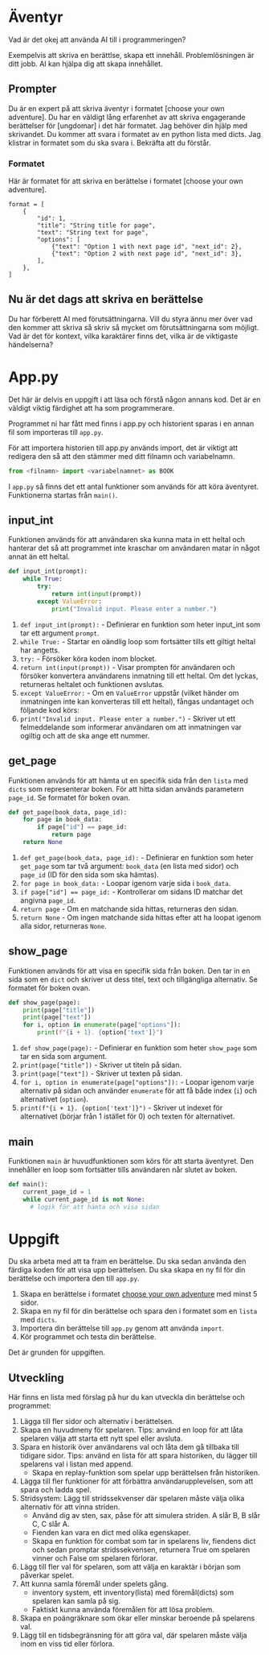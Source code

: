 # Äventyr

Vad är det okej att använda AI till i programmeringen?

Exempelvis att skriva en berättlse, skapa ett innehåll. Problemlösningen är ditt jobb. AI kan hjälpa dig att skapa innehållet.

## Prompter

Du är en expert på att skriva äventyr i formatet [choose your own adventure]. Du har en väldigt lång erfarenhet av att skriva engagerande berättelser för [ungdomar] i det här formatet. 
Jag behöver din hjälp med skrivandet. Du kommer att svara i formatet av en python lista med dicts.
Jag klistrar in formatet som du ska svara i. Bekräfta att du förstår.

### Formatet 

Här är formatet för att skriva en berättelse i formatet [choose your own adventure]. 

```
format = [
    {
        "id": 1,
        "title": "String title for page",
        "text": "String text for page",
        "options": [
            {"text": "Option 1 with next page id", "next_id": 2},
            {"text": "Option 2 with next page id", "next_id": 3},
        ],
    },
]
```

## Nu är det dags att skriva en berättelse

Du har förberett AI med förutsättningarna. Vill du styra ännu mer över vad den kommer att skriva så skriv så mycket om förutsättningarna som möjligt. Vad är det för kontext, vilka karaktärer finns det, vilka är de viktigaste händelserna?

# App.py

Det här är delvis en uppgift i att läsa och förstå någon annans kod. Det är en väldigt viktig färdighet att ha som programmerare.

Programmet ni har fått med finns i app.py och historient sparas i en annan fil som importeras till `app.py`.

För att importera historien till app.py används import, det är viktigt att redigera den så att den stämmer med ditt filnamn och variabelnamn.

```python
from <filnamn> import <variabelnamnet> as BOOK
```

I `app.py` så finns det ett antal funktioner som används för att köra äventyret. Funktionerna startas från `main()`.

## input_int

Funktionen används för att användaren ska kunna mata in ett heltal och hanterar det så att programmet inte kraschar om användaren matar in något annat än ett heltal.

```python
def input_int(prompt):
    while True:
        try:
            return int(input(prompt))
        except ValueError:
            print("Invalid input. Please enter a number.")
```

1. `def input_int(prompt):` - Definierar en funktion som heter input_int som tar ett argument `prompt`.
2. `while True:` - Startar en oändlig loop som fortsätter tills ett giltigt heltal har angetts.
3. `try:` - Försöker köra koden inom blocket.
4. `return int(input(prompt))` - Visar prompten för användaren och försöker konvertera användarens inmatning till ett heltal. Om det lyckas, returneras heltalet och funktionen avslutas.
5. `except ValueError:` - Om en `ValueError` uppstår (vilket händer om inmatningen inte kan konverteras till ett heltal), fångas undantaget och följande kod körs:
6. `print("Invalid input. Please enter a number.")` - Skriver ut ett felmeddelande som informerar användaren om att inmatningen var ogiltig och att de ska ange ett nummer.

## get_page

Funktionen används för att hämta ut en specifik sida från den `lista` med `dicts` som representerar boken. För att hitta sidan används parametern `page_id`. Se formatet för boken ovan.

```python
def get_page(book_data, page_id):
    for page in book_data:
        if page["id"] == page_id:
            return page
    return None
```

1. `def get_page(book_data, page_id):` - Definierar en funktion som heter `get_page` som tar två argument: `book_data` (en lista med sidor) och `page_id` (ID för den sida som ska hämtas).
2. `for page in book_data:` - Loopar igenom varje sida i `book_data`.
3. `if page["id"] == page_id:` - Kontrollerar om sidans ID matchar det angivna `page_id`.
4. `return page` - Om en matchande sida hittas, returneras den sidan.
5. `return None` - Om ingen matchande sida hittas efter att ha loopat igenom alla sidor, returneras `None`.

## show_page

Funktionen används för att visa en specifik sida från boken. Den tar in en sida som en `dict` och skriver ut dess titel, text och tillgängliga alternativ. Se formatet för boken ovan.

```python
def show_page(page):
    print(page["title"])
    print(page["text"])
    for i, option in enumerate(page["options"]):
        print(f"{i + 1}. {option['text']}")
```

1. `def show_page(page):` - Definierar en funktion som heter `show_page` som tar en sida som argument.
2. `print(page["title"])` - Skriver ut titeln på sidan.
3. `print(page["text"])` - Skriver ut texten på sidan.
4. `for i, option in enumerate(page["options"]):` - Loopar igenom varje alternativ på sidan och använder `enumerate` för att få både index (`i`) och alternativet (`option`).
5. `print(f"{i + 1}. {option['text']}")` - Skriver ut indexet för alternativet (börjar från 1 istället för 0) och texten för alternativet.

## main

Funktionen `main` är huvudfunktionen som körs för att starta äventyret. Den innehåller en loop som fortsätter tills användaren når slutet av boken.

```python
def main():
    current_page_id = 1
    while current_page_id is not None:
      # logik för att hämta och visa sidan
```

# Uppgift

Du ska arbeta med att ta fram en berättelse. Du ska sedan använda den färdiga koden för att visa upp berättelsen. Du ska skapa en ny fil för din berättelse och importera den till `app.py`.

1. Skapa en berättelse i formatet [choose your own adventure](https://en.wikipedia.org/wiki/Choose_Your_Own_Adventure) med minst 5 sidor.
2. Skapa en ny fil för din berättelse och spara den i formatet som en `lista` med `dicts`.
3. Importera din berättelse till `app.py` genom att använda `import`.
4. Kör programmet och testa din berättelse.

Det är grunden för uppgiften. 

## Utveckling

Här finns en lista med förslag på hur du kan utveckla din berättelse och programmet:

1. Lägga till fler sidor och alternativ i berättelsen.
2. Skapa en huvudmeny för spelaren. Tips: använd en loop för att låta spelaren välja att starta ett nytt spel eller avsluta.
3. Spara en historik över användarens val och låta dem gå tillbaka till tidigare sidor. Tips: använd en lista för att spara historiken, du lägger till spelarens val i listan med append.
    - Skapa en replay-funktion som spelar upp berättelsen från historiken.
4. Lägga till fler funktioner för att förbättra användarupplevelsen, som att spara och ladda spel. 
5. Stridsystem: Lägg till stridssekvenser där spelaren måste välja olika alternativ för att vinna striden.
    - Använd dig av sten, sax, påse för att simulera striden. A slår B, B slår C, C slår A.
    - Fienden kan vara en dict med olika egenskaper.
    - Skapa en funktion för combat som tar in spelarens liv, fiendens dict och sedan promptar stridssekvensen, returnera True om spelaren vinner och False om spelaren förlorar.
6. Lägg till fler val för spelaren, som att välja en karaktär i början som påverkar spelet.
7. Att kunna samla föremål under spelets gång.
    - inventory system, ett inventory(lista) med föremål(dicts) som spelaren kan samla på sig.
    - Faktiskt kunna använda föremålen för att lösa problem.
7. Skapa en poängräknare som ökar eller minskar beroende på spelarens val.
8. Lägg till en tidsbegränsning för att göra val, där spelaren måste välja inom en viss tid eller förlora.

